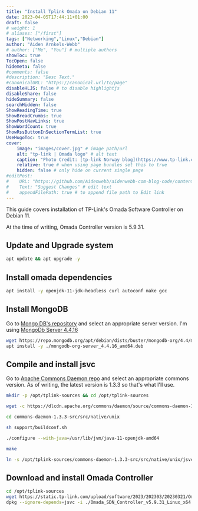 ```yaml
---
title: "Install Tplink Omada on Debian 11"
date: 2023-04-05T17:44:11+01:00
draft: false
# weight: 1
# aliases: ["/first"]
tags: ["Networking","Linux","Debian"]
author: "Aiden Arnkels-Webb"
# author: ["Me", "You"] # multiple authors
showToc: true
TocOpen: false
hidemeta: false
#comments: false
#description: "Desc Text."
#canonicalURL: "https://canonical.url/to/page"
disableHLJS: false # to disable highlightjs
disableShare: false
hideSummary: false
searchHidden: false
ShowReadingTime: true
ShowBreadCrumbs: true
ShowPostNavLinks: true
ShowWordCount: true
ShowRssButtonInSectionTermList: true
UseHugoToc: true
cover:
    image: "images/cover.jpg" # image path/url
    alt: "tp-link | Omada logo" # alt text
    caption: "Photo Credit: [tp-link Norway blog](https://www.tp-link.com/no/blog/1183/tp-link-ranks-first-in-the-shipment-share-of-small-business-wlan-access-points-market-in-1q22-in-the-gartner%C2%AE-report/)" # display caption under cover
    relative: true # when using page bundles set this to true
    hidden: false # only hide on current single page
#editPost:
#    URL: "https://github.com/Aidenwebb/aidenwebb-com-blog-code/content"
#    Text: "Suggest Changes" # edit text
#    appendFilePath: true # to append file path to Edit link
---
```


This guide covers installation of TP-Link's Omada Software Controller on Debian 11.

At the time of writing, Omada Controller version is 5.9.31.

## Update and Upgrade system

```bash
apt update && apt upgrade -y
```

## Install omada dependencies

```bash
apt install -y openjdk-11-jdk-headless curl autoconf make gcc
```

## Install MongoDB

Go to [Mongo DB's repository](https://repo.mongodb.org/apt/debian/dists/buster/mongodb-org/4.4/main/binary-amd64/) and select an appropriate server version. I'm using [MongoDb Server 4.4.16](https://repo.mongodb.org/apt/debian/dists/buster/mongodb-org/4.4/main/binary-amd64/mongodb-org-server_4.4.16_amd64.deb)

```bash
wget https://repo.mongodb.org/apt/debian/dists/buster/mongodb-org/4.4/main/binary-amd64/mongodb-org-server_4.4.16_amd64.deb
apt install -y ./mongodb-org-server_4.4.16_amd64.deb
```

## Compile and install jsvc

Go to [Apache Commons Daemon repo](https://dlcdn.apache.org/commons/daemon/source/) and select an appropriate commons version. As of writing, the latest version is 1.3.3 so that's what I'll use.

```bash
mkdir -p /opt/tplink-sources && cd /opt/tplink-sources

wget -c https://dlcdn.apache.org/commons/daemon/source/commons-daemon-1.3.3-src.tar.gz -O - | tar -xz

cd commons-daemon-1.3.3-src/src/native/unix

sh support/buildconf.sh

./configure --with-java=/usr/lib/jvm/java-11-openjdk-amd64

make

ln -s /opt/tplink-sources/commons-daemon-1.3.3-src/src/native/unix/jsvc /usr/bin/
```

## Download and install Omada Controller

```bash
cd /opt/tplink-sources
wget https://static.tp-link.com/upload/software/2023/202303/20230321/Omada_SDN_Controller_v5.9.31_Linux_x64.deb
dpkg --ignore-depends=jsvc -i ./Omada_SDN_Controller_v5.9.31_Linux_x64.deb
```
